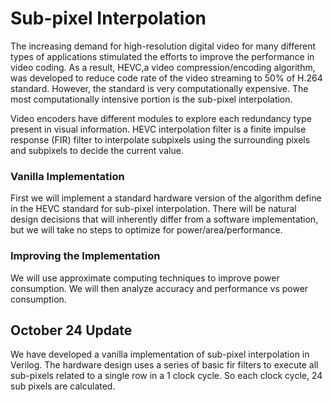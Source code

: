 # Sub-pixel Interpolation

The increasing demand for high-resolution digital video for many different types of applications stimulated the efforts to improve the performance in video coding. As a result, HEVC,a video compression/encoding algorithm, was developed to reduce code rate of the video streaming to 50% of H.264 standard. However, the standard is very computationally expensive. The most computationally intensive portion is the sub-pixel interpolation. 

Video encoders have different modules to explore each redundancy type present in visual information. HEVC interpolation filter is a finite impulse response (FIR) filter to interpolate subpixels using the surrounding pixels and subpixels to decide the current value. 

### Vanilla Implementation

First we will implement a standard hardware version of the algorithm define in the HEVC standard for sub-pixel interpolation. There will be natural design decisions that will inherently differ from a software implementation, but we will take no steps to optimize for power/area/performance.

### Improving the Implementation

We will use approximate computing techniques to improve power consumption. We will then analyze accuracy and performance vs power consumption.


## October 24 Update

We have developed a vanilla implementation of sub-pixel interpolation in Verilog. The hardware design uses a series of basic fir filters to execute all sub-pixels related to a single row in a 1 clock cycle. So each clock cycle, 24 sub pixels are calculated. 
